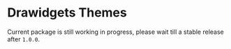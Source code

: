# Drawidgets Themes

Current package is still working in progress,
please wait till a stable release after `1.0.0`.
